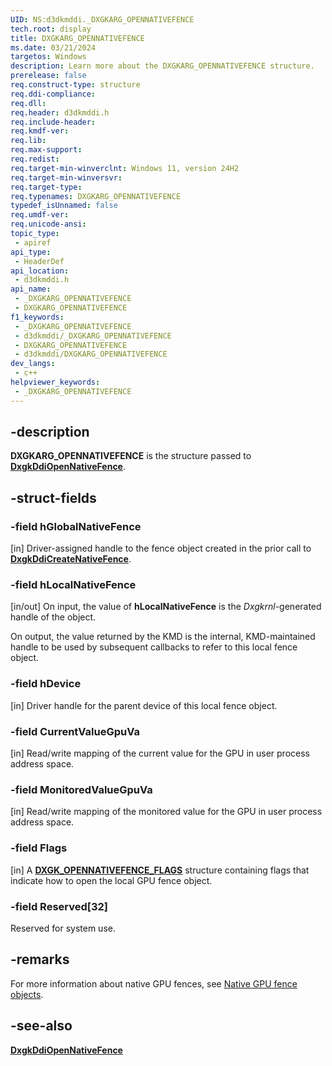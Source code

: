 ```yaml
---
UID: NS:d3dkmddi._DXGKARG_OPENNATIVEFENCE
tech.root: display
title: DXGKARG_OPENNATIVEFENCE
ms.date: 03/21/2024
targetos: Windows
description: Learn more about the DXGKARG_OPENNATIVEFENCE structure.
prerelease: false
req.construct-type: structure
req.ddi-compliance: 
req.dll: 
req.header: d3dkmddi.h
req.include-header: 
req.kmdf-ver: 
req.lib: 
req.max-support: 
req.redist: 
req.target-min-winverclnt: Windows 11, version 24H2
req.target-min-winversvr: 
req.target-type: 
req.typenames: DXGKARG_OPENNATIVEFENCE
typedef_isUnnamed: false
req.umdf-ver: 
req.unicode-ansi: 
topic_type:
 - apiref
api_type:
 - HeaderDef
api_location:
 - d3dkmddi.h
api_name:
 - _DXGKARG_OPENNATIVEFENCE
 - DXGKARG_OPENNATIVEFENCE
f1_keywords:
 - _DXGKARG_OPENNATIVEFENCE
 - d3dkmddi/_DXGKARG_OPENNATIVEFENCE
 - DXGKARG_OPENNATIVEFENCE
 - d3dkmddi/DXGKARG_OPENNATIVEFENCE
dev_langs:
 - c++
helpviewer_keywords:
 - _DXGKARG_OPENNATIVEFENCE
---
```


## -description

**DXGKARG_OPENNATIVEFENCE** is the structure passed to [**DxgkDdiOpenNativeFence**](nc-d3dkmddi-dxgkddi_opennativefence.md).

## -struct-fields

### -field hGlobalNativeFence

[in] Driver-assigned handle to the fence object created in the prior call to [**DxgkDdiCreateNativeFence**](nc-d3dkmddi-dxgkddi_createnativefence.md).

### -field hLocalNativeFence

[in/out] On input, the value of **hLocalNativeFence** is the *Dxgkrnl*-generated handle of the object.

On output, the value returned by the KMD is the internal, KMD-maintained handle to be used by subsequent callbacks to refer to this local fence object.

### -field hDevice

[in] Driver handle for the parent device of this local fence object.

### -field CurrentValueGpuVa

[in] Read/write mapping of the current value for the GPU in user process address space.

### -field MonitoredValueGpuVa

[in] Read/write mapping of the monitored value for the GPU in user process address space.

### -field Flags

[in] A [**DXGK_OPENNATIVEFENCE_FLAGS**](ns-d3dkmddi-dxgk_opennativefence_flags.md) structure containing flags that indicate how to open the local GPU fence object.

### -field Reserved[32]

Reserved for system use.

## -remarks

For more information about native GPU fences, see [Native GPU fence objects](/windows-hardware/drivers/display/native-gpu-fence-objects).

## -see-also

[**DxgkDdiOpenNativeFence**](nc-d3dkmddi-dxgkddi_opennativefence.md)
